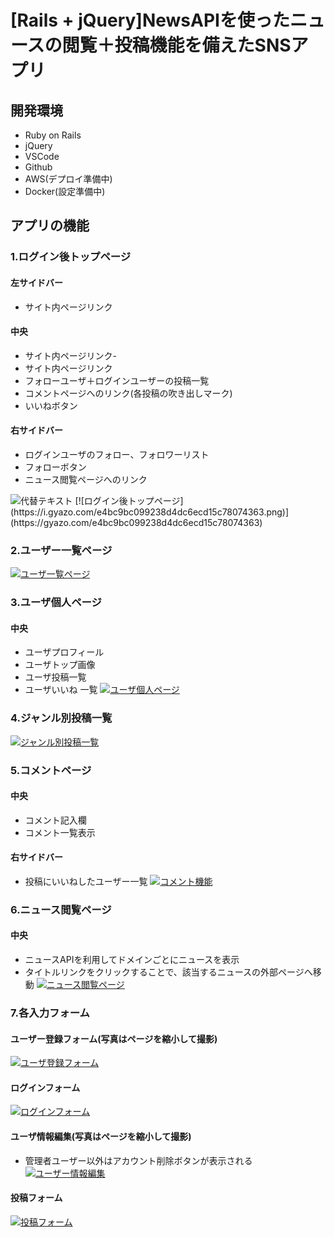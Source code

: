 # [Rails + jQuery]NewsAPIを使ったニュースの閲覧＋投稿機能を備えたSNSアプリ

## 開発環境
- Ruby on Rails
- jQuery
- VSCode
- Github
- AWS(デプロイ準備中)
- Docker(設定準備中)

## アプリの機能
### 1.ログイン後トップページ
#### 左サイドバー
- サイト内ページリンク
#### 中央
- サイト内ページリンク-
- サイト内ページリンク
- フォローユーザ＋ログインユーザーの投稿一覧
- コメントページへのリンク(各投稿の吹き出しマーク)
- いいねボタン
#### 右サイドバー
- ログインユーザのフォロー、フォロワーリスト
- フォローボタン
- ニュース閲覧ページへのリンク
<img width="３００" alt="代替テキスト" src="https://i.gyazo.com/e4bc9bc099238d4dc6ecd15c78074363.png)](https://gyazo.com/e4bc9bc099238d4dc6ecd15c78074363">
[![ログイン後トップページ](https://i.gyazo.com/e4bc9bc099238d4dc6ecd15c78074363.png)](https://gyazo.com/e4bc9bc099238d4dc6ecd15c78074363)

### 2.ユーザー一覧ページ
[![ユーザ一覧ページ](https://i.gyazo.com/2b34f6a8b0d60762f59de667cbbc07ec.png)](https://gyazo.com/2b34f6a8b0d60762f59de667cbbc07ec)

### 3.ユーザ個人ページ
####  中央
- ユーザプロフィール
- ユーザトップ画像
- ユーザ投稿一覧
- ユーザいいね 一覧
[![ユーザ個人ページ](https://i.gyazo.com/43b92bb15720b18c3d718b72a9732a17.png)](https://gyazo.com/43b92bb15720b18c3d718b72a9732a17)

### 4.ジャンル別投稿一覧
[![ジャンル別投稿一覧](https://i.gyazo.com/934ccbb7ec7d379eac7b05b096158617.png)](https://gyazo.com/934ccbb7ec7d379eac7b05b096158617)

### 5.コメントページ
#### 中央
- コメント記入欄
- コメント一覧表示
#### 右サイドバー
- 投稿にいいねしたユーザー一覧
[![コメント機能](https://i.gyazo.com/e813f8c15800e51e8a2f1032c16771bb.png)](https://gyazo.com/e813f8c15800e51e8a2f1032c16771bb)

### 6.ニュース閲覧ページ
#### 中央
- ニュースAPIを利用してドメインごとにニュースを表示
- タイトルリンクをクリックすることで、該当するニュースの外部ページへ移動
[![ニュース閲覧ページ](https://i.gyazo.com/a3c5358b1295975e4aa862eb0e95c712.jpg)](https://gyazo.com/a3c5358b1295975e4aa862eb0e95c712)

### 7.各入力フォーム
#### ユーザー登録フォーム(写真はページを縮小して撮影)
[![ユーザ登録フォーム](https://i.gyazo.com/3f842253034434a5fda3541f0db7f91c.png)](https://gyazo.com/3f842253034434a5fda3541f0db7f91c)
#### ログインフォーム
[![ログインフォーム](https://i.gyazo.com/f6c51210f1417c0dec99296e260c2d0b.png)](https://gyazo.com/f6c51210f1417c0dec99296e260c2d0b)
#### ユーザ情報編集(写真はページを縮小して撮影)
- 管理者ユーザー以外はアカウント削除ボタンが表示される
[![ユーザー情報編集](https://i.gyazo.com/f90d1a2fe53bde54981fd3958b0d3305.png)](https://gyazo.com/f90d1a2fe53bde54981fd3958b0d3305)
#### 投稿フォーム
[![投稿フォーム](https://i.gyazo.com/ae27ab85e8c5c3e6518ea98fce2c6e3d.png)](https://gyazo.com/ae27ab85e8c5c3e6518ea98fce2c6e3d)

